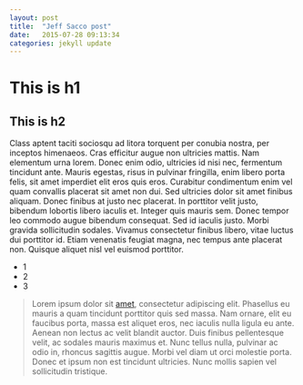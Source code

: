```yaml
---
layout: post
title:  "Jeff Sacco post"
date:   2015-07-28 09:13:34
categories: jekyll update
---
```


# This is h1
## This is h2

Class aptent taciti sociosqu ad litora torquent per conubia nostra, per inceptos himenaeos. Cras efficitur augue non ultricies mattis. Nam elementum urna lorem. Donec enim odio, ultricies id nisi nec, fermentum tincidunt ante. Mauris egestas, risus in pulvinar fringilla, enim libero porta felis, sit amet imperdiet elit eros quis eros. Curabitur condimentum enim vel quam convallis placerat sit amet non dui. Sed ultricies dolor sit amet finibus aliquam. Donec finibus at justo nec placerat. In porttitor velit justo, bibendum lobortis libero iaculis et. Integer quis mauris sem. Donec tempor leo commodo augue bibendum consequat. Sed id iaculis justo. Morbi gravida sollicitudin sodales. Vivamus consectetur finibus libero, vitae luctus dui porttitor id. Etiam venenatis feugiat magna, nec tempus ante placerat non. Quisque aliquet nisl vel euismod porttitor. 

* 1
* 2
* 3

> Lorem ipsum dolor sit [amet](http://www.cnn.com), consectetur adipiscing elit. Phasellus eu mauris a quam tincidunt porttitor quis sed massa. Nam ornare, elit eu faucibus porta, massa est aliquet eros, nec iaculis nulla ligula eu ante. Aenean non lectus ac velit blandit auctor. Duis finibus pellentesque velit, ac sodales mauris maximus et. Nunc tellus nulla, pulvinar ac odio in, rhoncus sagittis augue. Morbi vel diam ut orci molestie porta. Donec et ipsum non est tincidunt ultricies. Nunc mollis sapien vel sollicitudin tristique.

